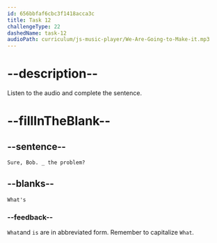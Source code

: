 ```yaml
---
id: 656bbfaf6cbc3f1418acca3c
title: Task 12
challengeType: 22
dashedName: task-12
audioPath: curriculum/js-music-player/We-Are-Going-to-Make-it.mp3
---
```


<!--
AUDIO REFERENCE: 
Sarah: "Sure, Bob. What’s the problem?"
-->

# --description--

Listen to the audio and complete the sentence.

# --fillInTheBlank--

## --sentence--

`Sure, Bob. _ the problem?`

## --blanks--

`What's`

### --feedback--

`What`and `is` are in abbreviated form. Remember to capitalize `What`.
